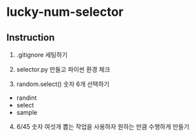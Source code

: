 # lucky-num-selector

## Instruction

1. .gitignore 세팅하기

2. selector.py 만들고 파이썬 환경 체크 

3. random.select() 숫자 6개 선택하기 

- randint
- select
- sample

4. 6/45 숫자 여섯개 뽑는 작업을 사용하자 원하는 만큼 수행하게 만들기 
